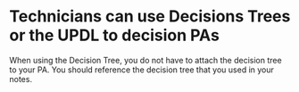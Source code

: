 # Technicians can use Decisions Trees or the UPDL to decision PAs
  When using the Decision Tree, you do not have to attach the decision tree to your PA. You should reference the decision tree that you used in your notes. 
